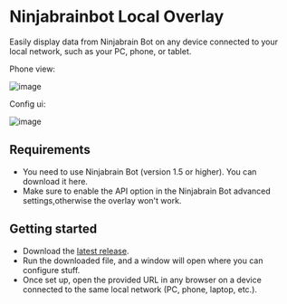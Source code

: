 # Ninjabrainbot Local Overlay
Easily display data from Ninjabrain Bot on any device connected to your local network, such as your PC, phone, or tablet.

Phone view:

![image](https://github.com/user-attachments/assets/aa49bb36-05d0-4675-b9fc-cd81c216985c)

Config ui:

![image](https://github.com/user-attachments/assets/b9f707ec-a532-47e3-b7c3-8a20966ddb9e)

## Requirements
- You need to use Ninjabrain Bot (version 1.5 or higher). You can download it here.
- Make sure to enable the API option in the Ninjabrain Bot advanced settings,otherwise the overlay won't work.

## Getting started
- Download the [latest release](https://github.com/cylorun/ninbot-overlay/releases/latest).
- Run the downloaded file, and a window will open where you can configure stuff.
- Once set up, open the provided URL in any browser on a device connected to the same local network (PC, phone, laptop, etc.).
